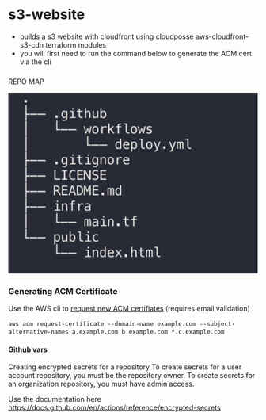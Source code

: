 # s3-website
- builds a s3 website with cloudfront  using cloudposse aws-cloudfront-s3-cdn terraform modules
- you will first need to run the command below to generate the ACM cert via the cli 

###
REPO MAP 

![TERRAFORM RULES!](./map.png)


### Generating ACM Certificate

Use the AWS cli to [request new ACM certifiates](http://docs.aws.amazon.com/acm/latest/userguide/gs-acm-request.html) (requires email validation)
```
aws acm request-certificate --domain-name example.com --subject-alternative-names a.example.com b.example.com *.c.example.com
```

#### Github vars 

Creating encrypted secrets for a repository
To create secrets for a user account repository, you must be the repository owner. To create secrets for an organization repository, you must have admin access.

Use the documentation here 
https://docs.github.com/en/actions/reference/encrypted-secrets


